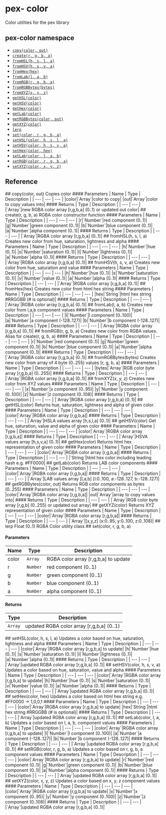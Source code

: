 # pex- color

Color utilities for the pex library

## pex-color namespace

- [`copy(color, out)`](#copy_color__out_)
- [`create(r, g, b, a)`](#create_r__g__b__a_)
- [`fromHSL(h, s, l, a)`](#fromHSL_h__s__l__a_)
- [`fromHSV(h, s, v, a)`](#fromHSV_h__s__v__a_)
- [`fromHex(hex)`](#fromHex_hex_)
- [`fromLab(l, a, b)`](#fromLab_l__a__b_)
- [`fromRGB(r, g, b, a)`](#fromRGB_r__g__b__a_)
- [`fromRGBBytes(bytes)`](#fromRGBBytes_bytes_)
- [`fromXYZ(x, y, z)`](#fromXYZ_x__y__z_)
- [`getHSL(color)`](#getHSL_color_)
- [`getHSV(color)`](#getHSV_color_)
- [`getHex(color)`](#getHex_color_)
- [`getLab(color)`](#getLab_color_)
- [`getRGBBytes(color, out)`](#getRGBBytes_color__out_)
- [`getXYZ(color)`](#getXYZ_color_)
- [`lerp`](#lerp)
- [`set(color, r, g, b, a)`](#set_color__r__g__b__a_)
- [`setHSL(color, h, s, l, a)`](#setHSL_color__h__s__l__a_)
- [`setHSV(color, h, s, v, a)`](#setHSV_color__h__s__v__a_)
- [`setHex(color, hex)`](#setHex_color__hex_)
- [`setLab(color, l, a, b)`](#setLab_color__l__a__b_)
- [`setRGB(color, r, g, b, a)`](#setRGB_color__r__g__b__a_)
- [`setXYZ(color, x, y, z)`](#setXYZ_color__x__y__z_)

## Reference

<a name="copy_color__out_">
## copy(color, out)
Copies color
#### Parameters
| Name | Type | Description |
| --- | --- | --- |
|color|`Array`|color to copy|
|out|`Array`|color to copy values into|
#### Returns
| Type | Description |
| --- | --- |
|`Array`|new RGBA color array [r,g,b,a] (0..1) or updated out color|
<a name="create_r__g__b__a_">
## create(r, g, b, a)
RGBA color constructor function
#### Parameters
| Name | Type | Description |
| --- | --- | --- |
|r|`Number`|red component (0..1)|
|g|`Number`|green component (0..1)|
|b|`Number`|blue component (0..1)|
|a|`Number`|alpha component (0..1)|
#### Returns
| Type | Description |
| --- | --- |
|`Array`|RGBA color array [r,g,b,a] (0..1)|
<a name="fromHSL_h__s__l__a_">
## fromHSL(h, s, l, a)
Creates new color from hue, saturation, lightness and alpha
#### Parameters
| Name | Type | Description |
| --- | --- | --- |
|h|`Number`|hue (0..1)|
|s|`Number`|saturation (0..1)|
|l|`Number`|lightness (0..1)|
|a|`Number`|alpha (0..1)|
#### Returns
| Type | Description |
| --- | --- |
|`Array`|RGBA color array [r,g,b,a] (0..1)|
<a name="fromHSV_h__s__v__a_">
## fromHSV(h, s, v, a)
Creates new color from hue, saturation and value
#### Parameters
| Name | Type | Description |
| --- | --- | --- |
|h|`Number`|hue (0..1)|
|s|`Number`|saturation (0..1)|
|v|`Number`|value (0..1)|
|a|`Number`|alpha (0..1)|
#### Returns
| Type | Description |
| --- | --- |
|`Array`|RGBA color array [r,g,b,a] (0..1)|
<a name="fromHex_hex_">
## fromHex(hex)
Creates new color from html hex string
#### Parameters
| Name | Type | Description |
| --- | --- | --- |
|hex|`String`|html hex string #RRGGBB (# is optional)|
#### Returns
| Type | Description |
| --- | --- |
|`Array`|RGBA color array [r,g,b,a] (0..1)|
<a name="fromLab_l__a__b_">
## fromLab(l, a, b)
Creates new color from l,a,b component values
#### Parameters
| Name | Type | Description |
| --- | --- | --- |
|l|`Number`|l component (0..100)|
|a|`Number`|a component (-128..127)|
|b|`Number`|b component (-128..127)|
#### Returns
| Type | Description |
| --- | --- |
|`Array`|RGBA color array [r,g,b,a] (0..1)|
<a name="fromRGB_r__g__b__a_">
## fromRGB(r, g, b, a)
Creates new color from RGBA values. Alias for create(r, g, b, a)
#### Parameters
| Name | Type | Description |
| --- | --- | --- |
|r|`Number`|red component (0..1)|
|g|`Number`|green component (0..1)|
|b|`Number`|blue component (0..1)|
|a|`Number`|alpha component (0..1)|
#### Returns
| Type | Description |
| --- | --- |
|`Array`|RGBA color array [r,g,b,a] (0..1)|
<a name="fromRGBBytes_bytes_">
## fromRGBBytes(bytes)
Creates new color from array of 4 byte (0..255) values [r, g, b, a]
#### Parameters
| Name | Type | Description |
| --- | --- | --- |
|bytes|`Array`|RGB color byte array [r,g,b,a] (0..255)|
#### Returns
| Type | Description |
| --- | --- |
|`Array`|RGBA color array [r,g,b,a] (0..1)|
<a name="fromXYZ_x__y__z_">
## fromXYZ(x, y, z)
Creates new color from XYZ values
#### Parameters
| Name | Type | Description |
| --- | --- | --- |
|x|`Number`|x component (0..95)|
|y|`Number`|y component (0..100)|
|z|`Number`|z component (0..108)|
#### Returns
| Type | Description |
| --- | --- |
|`Array`|RGBA color array [r,g,b,a] (0..1)|
<a name="getHSL_color_">
## getHSL(color)
Returns hue, saturation, lightness and alpha of given color.
#### Parameters
| Name | Type | Description |
| --- | --- | --- |
|color|`Array`|RGBA color array [r,g,b,a]|
#### Returns
| Type | Description |
| --- | --- |
|`Array`|HSLA values array [h,s,l,a] (0..1)|
<a name="getHSV_color_">
## getHSV(color)
Get hue, saturation, value and alpha of given color
#### Parameters
| Name | Type | Description |
| --- | --- | --- |
|color|`Array`|RGBA color array [r,g,b,a]|
#### Returns
| Type | Description |
| --- | --- |
|`Array`|HSVA values array [h,s,v,a] (0..1)|
<a name="getHex_color_">
## getHex(color)
Returns html hex representation of given color
#### Parameters
| Name | Type | Description |
| --- | --- | --- |
|color|`Array`|RGBA color array [r,g,b,a]|
#### Returns
| Type | Description |
| --- | --- |
|`String`|html hex color including leading hash e.g. #FF0000|
<a name="getLab_color_">
## getLab(color)
Returns LAB color components
#### Parameters
| Name | Type | Description |
| --- | --- | --- |
|color|`Array`|RGBA color array [r,g,b,a]|
#### Returns
| Type | Description |
| --- | --- |
|`Array`|LAB values array [l,a,b] (l:0..100, a:-128..127, b:-128..127)|
<a name="getRGBBytes_color__out_">
## getRGBBytes(color, out)
Returns RGB color components as bytes (0..255)
#### Parameters
| Name | Type | Description |
| --- | --- | --- |
|color|`Array`|RGBA color array [r,g,b,a]|
|out|`Array`|array to copy values into|
#### Returns
| Type | Description |
| --- | --- |
|`Array`|RGB color byte array [r,g,b] (0..255) or updated out array|
<a name="getXYZ_color_">
## getXYZ(color)
Returns XYZ representation of given color
#### Parameters
| Name | Type | Description |
| --- | --- | --- |
|color|`Array`|RGBA color array [r,g,b,a]|
#### Returns
| Type | Description |
| --- | --- |
|`Array`|[x,y,z] (x:0..95, y:0..100, z:0..108)|
<a name="lerp">
## lerp
Float (0..1) RGBA Color utility class
<a name="set_color__r__g__b__a_">
## set(color, r, g, b, a)

#### Parameters
| Name | Type | Description |
| --- | --- | --- |
|color|`Array`|RGBA color array [r,g,b,a] to update|
|r|`Number`|red component (0..1)|
|g|`Number`|green component (0..1)|
|b|`Number`|blue component (0..1)|
|a|`Number`|alpha component (0..1)|
#### Returns
| Type | Description |
| --- | --- |
|`Array`|updated RGBA color array [r,g,b,a] (0..1)|
<a name="setHSL_color__h__s__l__a_">
## setHSL(color, h, s, l, a)
Updates a color based on hue, saturation, lightness and alpha
#### Parameters
| Name | Type | Description |
| --- | --- | --- |
|color|`Array`|RGBA color array [r,g,b,a] to update|
|h|`Number`|hue (0..1)|
|s|`Number`|saturation (0..1)|
|l|`Number`|lightness (0..1)|
|a|`Number`|alpha (0..1)|
#### Returns
| Type | Description |
| --- | --- |
|`Array`|updated RGBA color array [r,g,b,a] (0..1)|
<a name="setHSV_color__h__s__v__a_">
## setHSV(color, h, s, v, a)
Updates a color based on hue, saturation, value and alpha
#### Parameters
| Name | Type | Description |
| --- | --- | --- |
|color|`Array`|RGBA color array [r,g,b,a] to update|
|h|`Number`|hue (0..1)|
|s|`Number`|saturation (0..1)|
|v|`Number`|value (0..1)|
|a|`Number`|alpha (0..1)|
#### Returns
| Type | Description |
| --- | --- |
|`Array`|updated RGBA color array [r,g,b,a] (0..1)|
<a name="setHex_color__hex_">
## setHex(color, hex)
Updates a color based on html hex string e.g. #FF0000 -> 1,0,0,1
#### Parameters
| Name | Type | Description |
| --- | --- | --- |
|color|`Array`|RGBA color array [r,g,b,a] to update|
|hex|`String`|html hex string #RRGGBB (# is optional)|
#### Returns
| Type | Description |
| --- | --- |
|`Array`|updated RGBA color array [r,g,b,a] (0..1)|
<a name="setLab_color__l__a__b_">
## setLab(color, l, a, b)
Updates a color based on l, a, b, component values
#### Parameters
| Name | Type | Description |
| --- | --- | --- |
|color|`Array`|RGBA color array [r,g,b,a] to update|
|l|`Number`|l component (0..100)|
|a|`Number`|a component (-128..127)|
|b|`Number`|b component (-128..127)|
#### Returns
| Type | Description |
| --- | --- |
|`Array`|updated RGBA color array [r,g,b,a] (0..1)|
<a name="setRGB_color__r__g__b__a_">
## setRGB(color, r, g, b, a)
Updates a color based on r, g, b, a component values
#### Parameters
| Name | Type | Description |
| --- | --- | --- |
|color|`Array`|RGBA color array [r,g,b,a] to update|
|r|`Number`|red component (0..1)|
|g|`Number`|green component (0..1)|
|b|`Number`|blue component (0..1)|
|a|`Number`|alpha component (0..1)|
#### Returns
| Type | Description |
| --- | --- |
|`Array`|updated RGBA color array [r,g,b,a] (0..1)|
<a name="setXYZ_color__x__y__z_">
## setXYZ(color, x, y, z)
Updates a color based on x, y, z component values
#### Parameters
| Name | Type | Description |
| --- | --- | --- |
|color|`Array`|RGBA color array [r,g,b,a] to update|
|x|`Number`|x component (0..95)|
|y|`Number`|y component (0..100)|
|z|`Number`|z component (0..108)|
#### Returns
| Type | Description |
| --- | --- |
|`Array`|updated RGBA color array [r,g,b,a] (0..1)|
